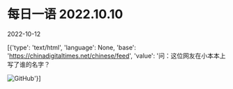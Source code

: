# 每日一语 2022.10.10

2022-10-12

[{'type': 'text/html', 'language': None, 'base': 'https://chinadigitaltimes.net/chinese/feed', 'value': '问：这位网友在小本本上写了谁的名字？

![GitHub](https://chinadigitaltimes.net/chinese/files/2022/10/10.10.2-1.jpg)'}]